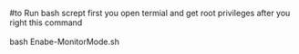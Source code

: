 #to Run bash scrept 
first you open termial and get root privileges
after you right this command<br>
<br>
bash Enabe-MonitorMode.sh

